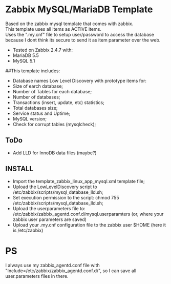# Zabbix MySQL/MariaDB Template

Based on the zabbix mysql template that comes with zabbix. <br>
This template uses all items as ACTIVE items. <br>
Uses the ".my.cnf" file to setup user/password to access the database because I dont think its secure to send it as item parameter over the web. <br>
* Tested on Zabbix 2.4.7 with:
 * MariaDB 5.5
 * MySQL 5.1 

##This template includes:
* Database names Low Level Discovery with prototype items for:
 * Size of earch database;
 * Number of Tables for each database;
* Number of databases;
* Transactions (insert, update, etc) statistics;
* Total databases size;
* Service status and Uptime;
* MySQL version;
* Check for corrupt tables (mysqlcheck);

## ToDo
* Add LLD for InnoDB data files (maybe?)

## INSTALL
* Import the template_zabbix_linux_app_mysql.xml template file;
* Upload the LowLevelDiscovery script to /etc/zabbix/scripts/mysql_database_lld.sh;
* Set execution permission to the script: chmod 755 /etc/zabbix/scripts/mysql_database_lld.sh;
* Upload the userparameters file to: /etc/zabbix/zabbix_agentd.conf.d/mysql.userparamters (or, where your zabbix user parameters are saved)
* Upload your .my.cnf configuration file to the zabbix user $HOME (here it is /etc/zabbix)

# PS
I always use my zabbix_agentd.conf file with "Include=/etc/zabbix/zabbix_agentd.conf.d/", so I can save all user.parameters files in there.

